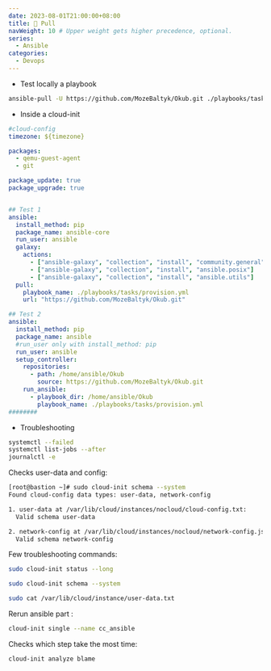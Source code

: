 ```yaml
---
date: 2023-08-01T21:00:00+08:00
title: 🐢 Pull
navWeight: 10 # Upper weight gets higher precedence, optional.
series:
  - Ansible
categories:
  - Devops
---
```



* Test locally a playbook

```bash
ansible-pull -U https://github.com/MozeBaltyk/Okub.git ./playbooks/tasks/provision.yml
```

* Inside a cloud-init

```yaml
#cloud-config
timezone: ${timezone}

packages:
  - qemu-guest-agent
  - git

package_update: true
package_upgrade: true


## Test 1
ansible:
  install_method: pip
  package_name: ansible-core
  run_user: ansible
  galaxy:
    actions:
      - ["ansible-galaxy", "collection", "install", "community.general"]
      - ["ansible-galaxy", "collection", "install", "ansible.posix"]
      - ["ansible-galaxy", "collection", "install", "ansible.utils"]
  pull:
    playbook_name: ./playbooks/tasks/provision.yml
    url: "https://github.com/MozeBaltyk/Okub.git"

## Test 2
ansible:
  install_method: pip
  package_name: ansible
  #run_user only with install_method: pip
  run_user: ansible
  setup_controller:
    repositories:
      - path: /home/ansible/Okub
        source: https://github.com/MozeBaltyk/Okub.git
    run_ansible:
      - playbook_dir: /home/ansible/Okub
        playbook_name: ./playbooks/tasks/provision.yml
########
```

* Troubleshooting

```bash
systemctl --failed
systemctl list-jobs --after
journalctl -e
```

Checks user-data and config:

```bash
[root@bastion ~]# sudo cloud-init schema --system
Found cloud-config data types: user-data, network-config

1. user-data at /var/lib/cloud/instances/nocloud/cloud-config.txt:
  Valid schema user-data

2. network-config at /var/lib/cloud/instances/nocloud/network-config.json:
  Valid schema network-config
```

Few troubleshooting commands:

```bash
sudo cloud-init status --long

sudo cloud-init schema --system

sudo cat /var/lib/cloud/instance/user-data.txt
```

Rerun ansible part :

```bash
cloud-init single --name cc_ansible
```

Checks which step take the most time:

```bash
cloud-init analyze blame
```